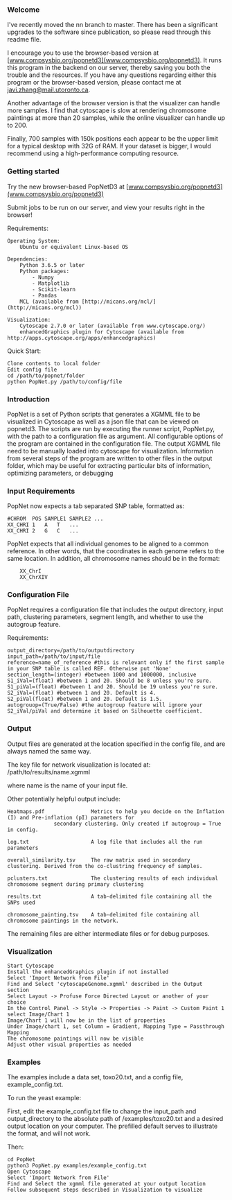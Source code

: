 ### Welcome

I've recently moved the nn branch to master. There has been a significant upgrades to the software since publication, so please read through this readme file. 

I encourage you to use the browser-based version at [www.compsysbio.org/popnetd3](www.compsysbio.org/popnetd3). It runs this program in the backend on our server, thereby saving you both the trouble and the resources. If you have any questions regarding either this program or the browser-based version, please contact me at [javi.zhang@mail.utoronto.ca](mailto:javi.zhang@mail.utoronto.ca). 

Another advantage of the browser version is that the visualizer can handle more samples. I find that cytoscape is slow at rendering chromosome paintings at more than 20 samples, while the online visualizer can handle up to 200. 

Finally, 700 samples with 150k positions each appear to be the upper limit for a typical desktop with 32G of RAM. If your dataset is bigger, I would recommend using a high-performance computing resource. 


### Getting started

Try the new browser-based PopNetD3 at [www.compsysbio.org/popnetd3](www.compsysbio.org/popnetd3)

Submit jobs to be run on our server, and view your results right in the browser!

Requirements:
```
Operating System:
	Ubuntu or equivalent Linux-based OS

Dependencies:
	Python 3.6.5 or later
	Python packages:
		- Numpy
		- Matplotlib
		- Scikit-learn 
		- Pandas
	MCL (available from [http://micans.org/mcl/](http://micans.org/mcl))

Visualization:
	Cytoscape 2.7.0 or later (available from www.cytoscape.org/)
	enhancedGraphics plugin for Cytoscape (available from http://apps.cytoscape.org/apps/enhancedgraphics)
```

Quick Start:
```
Clone contents to local folder
Edit config file
cd /path/to/popnet/folder
python PopNet.py /path/to/config/file
```
### Introduction

PopNet is a set of Python scripts that generates a XGMML file to be visualized in Cytoscape as well as a json file that can be viewed on popnetd3. 
The scripts are run by executing the runner script, PopNet.py, with the path to a configuration file as argument. All configurable
options of the program are contained in the configuration file. The output XGMML file need to be manually loaded
into cytoscape for visualization. Information from several steps of the program are written to other files in the
output folder, which may be useful for extracting particular bits of information, optimizing parameters, or debugging

### Input Requirements

PopNet now expects a tab separated SNP table, formatted as:
```
#CHROM	POS	SAMPLE1	SAMPLE2	...  
XX_CHRI	1	A	T	...  
XX_CHRI	2	G	C	...  
```

PopNet expects that all individual genomes to be aligned to a common reference. In other words, that the coordinates
in each genome refers to the same location. In addition, all chromosome names should be in the format:
```
	XX_ChrI
	XX_ChrXIV
```
### Configuration File

PopNet requires a configuration file that includes the output directory, input path, clustering parameters, segment length,
and whether to use the autogroup feature.

Requirements:
```
output_directory=/path/to/outputdirectory
input_path=/path/to/input/file
reference=name_of_reference #this is relevant only if the first sample in your SNP table is called REF. Otherwise put 'None'
section_length=(integer) #between 1000 and 1000000, inclusive
S1_iVal=(float) #between 1 and 20. Should be 8 unless you're sure.
S1_piVal=(float) #between 1 and 20. Should be 19 unless you're sure.
S2_iVal=(float) #between 1 and 20. Default is 4.
S2_piVal(float) #between 1 and 20. Default is 1.5.
autogrouop=(True/False) #the autogroup feature will ignore your S2_iVal/piVal and determine it based on Silhouette coefficient. 
```
### Output

Output files are generated at the location specified in the config file, and are always named the same way.

The key file for network visualization is located at:
	/path/to/results/name.xgmml

where name is the name of your input file. 

Other potentially helpful output include:
```
Heatmaps.pdf               Metrics to help you decide on the Inflation (I) and Pre-inflation (pI) parameters for 
			   secondary clustering. Only created if autogroup = True in config.  

log.txt                    A log file that includes all the run parameters  

overall_similarity.tsv     The raw matrix used in secondary clustering. Derived from the co-clustring frequency of samples.  

pclusters.txt              The clustering results of each individual chromosome segment during primary clustering  

results.txt                A tab-delimited file containing all the SNPs used  

chromosome_painting.tsv    A tab-delimited file containing all chromosome paintings in the network.  
```
The remaining files are either intermediate files or for debug purposes.

### Visualization
```
Start Cytoscape
Install the enhancedGraphics plugin if not installed
Select 'Import Network from File'
Find and Select 'cytoscapeGenome.xgmml' described in the Output section
Select Layout -> Profuse Force Directed Layout or another of your choice
In the Control Panel -> Style -> Properties -> Paint -> Custom Paint 1 select Image/Chart 1
Image/Chart 1 will now be in the list of properties
Under Image/chart 1, set Column = Gradient, Mapping Type = Passthrough Mapping
The chromosome paintings will now be visible
Adjust other visual properties as needed
```

### Examples

The examples include a data set, toxo20.txt, and a config file, example_config.txt. 

To run the yeast example:

First, edit the example_config.txt file to change the input_path and output_directory to the absolute path of /examples/toxo20.txt and a desired output location on your computer. The prefilled default serves to illustrate the format, and will not work.

Then:
```
cd PopNet
python3 PopNet.py examples/example_config.txt
Open Cytoscape
Select 'Import Network from File'
Find and Select the xgmml file generated at your output location
Follow subsequent steps described in Visualization to visualize
```
